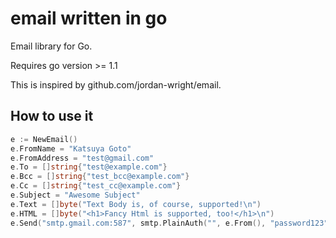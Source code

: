email written in go
=====  

Email library for Go.  

Requires go version >= 1.1  

This is inspired by github.com/jordan-wright/email.  

## How to use it

```go
e := NewEmail()
e.FromName = "Katsuya Goto"
e.FromAddress = "test@gmail.com"
e.To = []string{"test@example.com"}
e.Bcc = []string{"test_bcc@example.com"}
e.Cc = []string{"test_cc@example.com"}
e.Subject = "Awesome Subject"
e.Text = []byte("Text Body is, of course, supported!\n")
e.HTML = []byte("<h1>Fancy Html is supported, too!</h1>\n")
e.Send("smtp.gmail.com:587", smtp.PlainAuth("", e.From(), "password123", "smtp.gmail.com"))
```
